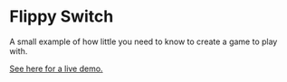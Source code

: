# Flippy Switch

A small example of how little you need to know to create a game to play with.

[See here for a live demo.](http://jsbin.com/boqonalu/3/edit)
